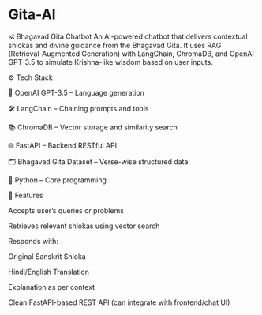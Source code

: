 # Gita-AI
🕉️ Bhagavad Gita Chatbot
An AI-powered chatbot that delivers contextual shlokas and divine guidance from the Bhagavad Gita.
It uses RAG (Retrieval-Augmented Generation) with LangChain, ChromaDB, and OpenAI GPT-3.5 to simulate Krishna-like wisdom based on user inputs.

⚙️ Tech Stack

🧠 OpenAI GPT-3.5 – Language generation

🛠️ LangChain – Chaining prompts and tools

📚 ChromaDB – Vector storage and similarity search

🌐 FastAPI – Backend RESTful API

🗂️ Bhagavad Gita Dataset – Verse-wise structured data

🐍 Python – Core programming


🚀 Features

Accepts user’s queries or problems

Retrieves relevant shlokas using vector search

Responds with:

Original Sanskrit Shloka

Hindi/English Translation

Explanation as per context

Clean FastAPI-based REST API (can integrate with frontend/chat UI)
